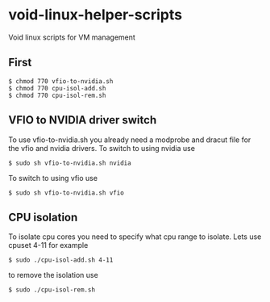 # void-linux-helper-scripts
Void linux scripts for VM management

## First
```
$ chmod 770 vfio-to-nvidia.sh
$ chmod 770 cpu-isol-add.sh
$ chmod 770 cpu-isol-rem.sh
```

## VFIO to NVIDIA driver switch
To use vfio-to-nvidia.sh you already need a modprobe and dracut file for the vfio and nvidia drivers.
To switch to using nvidia use
```
$ sudo sh vfio-to-nvidia.sh nvidia
```
To switch to using vfio use
```
$ sudo sh vfio-to-nvidia.sh vfio
```
## CPU isolation
To isolate cpu cores you need to specify what cpu range to isolate.
Lets use cpuset 4-11 for example
```
$ sudo ./cpu-isol-add.sh 4-11
```
to remove the isolation use
```
$ sudo ./cpu-isol-rem.sh
```
